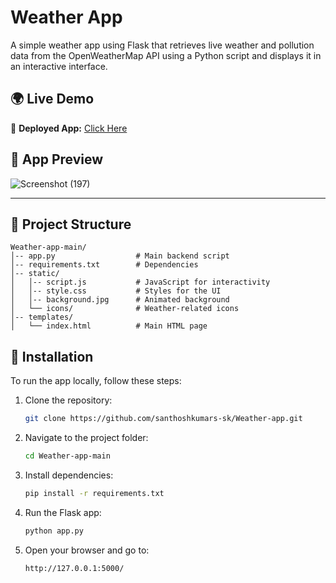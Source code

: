 # Weather App

A simple weather app using Flask that retrieves live weather and pollution data from the OpenWeatherMap API using a Python script and displays it in an interactive interface.

## 🌍 Live Demo

🔗 **Deployed App:** [Click Here](https://weather-app-2f9p.onrender.com/)

## 📸 App Preview

![Screenshot (197)](https://github.com/user-attachments/assets/6c946b69-b4f4-47b4-bdcc-a0007587c124)


---

## 📂 Project Structure

```
Weather-app-main/
│-- app.py                  # Main backend script
│-- requirements.txt        # Dependencies
│-- static/
│   │-- script.js           # JavaScript for interactivity
│   │-- style.css           # Styles for the UI
│   │-- background.jpg      # Animated background
│   └── icons/              # Weather-related icons
│-- templates/
│   └── index.html          # Main HTML page
```

## 🔧 Installation

To run the app locally, follow these steps:

1. Clone the repository:
   ```sh
   git clone https://github.com/santhoshkumars-sk/Weather-app.git
   ```
2. Navigate to the project folder:
   ```sh
   cd Weather-app-main
   ```
3. Install dependencies:
   ```sh
   pip install -r requirements.txt
   ```
4. Run the Flask app:
   ```sh
   python app.py
   ```
5. Open your browser and go to:
   ```
   http://127.0.0.1:5000/
   ```

